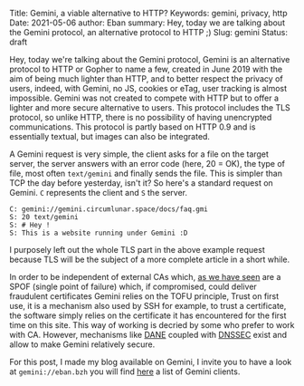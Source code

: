 Title: Gemini, a viable alternative to HTTP?
Keywords: gemini, privacy, http
Date: 2021-05-06
author: Eban
summary: Hey, today we are talking about the Gemini protocol, an alternative protocol to HTTP ;)
Slug: gemini
Status: draft

Hey, today we're talking about the Gemini protocol, Gemini is an alternative protocol to HTTP or Gopher to name a few, created in June 2019 with the aim of being much lighter than HTTP, and to better respect the privacy of users, indeed, with Gemini, no JS, cookies or eTag, user tracking is almost impossible. Gemini was not created to compete with HTTP but to offer a lighter and more secure alternative to users. This protocol includes the TLS protocol, so unlike HTTP, there is no possibility of having unencrypted communications. This protocol is partly based on HTTP 0.9 and is essentially textual, but images can also be integrated. 

A Gemini request is very simple, the client asks for a file on the target server, the server answers with an error code (here, 20 = OK), the type of file, most often `text/gemini` and finally sends the file. This is simpler than TCP the day before yesterday, isn't it?
So here's a standard request on Gemini. `C` represents the client and `S` the server.

```
C: gemini://gemini.circumlunar.space/docs/faq.gmi
S: 20 text/gemini
S: # Hey !
S: This is a website running under Gemini :D
```

I purposely left out the whole TLS part in the above example request because TLS will be the subject of a more complete article in a short while.

In order to be independent of external CAs which, [as we have seen](https://en.ilearned.eu.org/dane.html) are a SPOF (single point of failure) which, if compromised, could deliver fraudulent certificates Gemini relies on the TOFU principle, Trust on first use, it is a mechanism also used by SSH for example, to trust a certificate, the software simply relies on the certificate it has encountered for the first time on this site. This way of working is decried by some who prefer to work with CA. However, mechanisms like [DANE](https://en.ilearned.eu.org/dane.html) coupled with [DNSSEC](https://en.ilearned.eu.org/dnssec.html) exist and allow to make Gemini relatively secure.

For this post, I made my blog available on Gemini, I invite you to have a look at `gemini://eban.bzh` you will find [here](https://gemini.circumlunar.space/clients.html) a list of Gemini clients.
